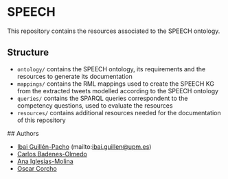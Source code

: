 # SPEECH

This repository contains the resources associated to the SPEECH ontology.

## Structure
* `ontology/` contains the SPEECH ontology, its requirements and the resources to generate its documentation
* `mappings/` contains the RML mappings used to create the SPEECH KG from the extracted tweets modelled according to the SPEECH ontology
* `queries/` contains the SPARQL queries correspondent to the competency questions, used to evaluate the resources
* `resources/` contains additional resources needed for the documentation of this repository

## Authors
* [Ibai Guillén-Pacho](https://github.com/Ibaii99) (mailto:ibai.guillen@upm.es)
* [Carlos Badenes-Olmedo](https://github.com/cbadenes)
* [Ana Iglesias-Molina](https://github.com/anaigmo)
* [Oscar Corcho](https://github.com/ocorcho)
